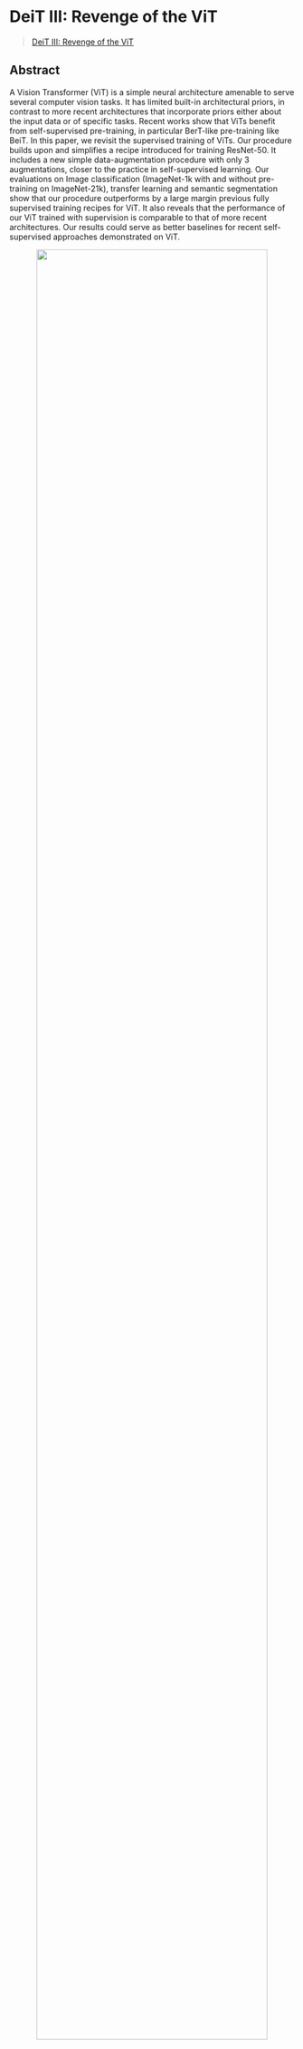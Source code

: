 # DeiT III: Revenge of the ViT

> [DeiT III: Revenge of the ViT](https://arxiv.org/pdf/2204.07118.pdf)

<!-- [ALGORITHM] -->

## Abstract

A Vision Transformer (ViT) is a simple neural architecture amenable to serve several computer vision tasks. It has limited built-in architectural priors, in contrast to more recent architectures that incorporate priors either about the input data or of specific tasks. Recent works show that ViTs benefit from self-supervised pre-training, in particular BerT-like pre-training like BeiT. In this paper, we revisit the supervised training of ViTs. Our procedure builds upon and simplifies a recipe introduced for training ResNet-50. It includes a new simple data-augmentation procedure with only 3 augmentations, closer to the practice in self-supervised learning. Our evaluations on Image classification (ImageNet-1k with and without pre-training on ImageNet-21k), transfer learning and semantic segmentation show that our procedure outperforms by a large margin previous fully supervised training recipes for ViT. It also reveals that the performance of our ViT trained with supervision is comparable to that of more recent architectures. Our results could serve as better baselines for recent self-supervised approaches demonstrated on ViT.

<div align=center>
<img src="https://user-images.githubusercontent.com/24734142/192964480-46726469-21d9-4e45-a06a-87c6a57c3367.png" width="90%"/>
</div>

## Results and models

### ImageNet-1k

|   Model   |   Pretrain   | resolution | Params(M) | Flops(G) | Top-1 (%) | Top-5 (%) |                     Config                      |  Download   |
| :-------: | :----------: | :--------: | :-------: | :------: | :-------: | :-------: | :---------------------------------------------: | :---------: |
| DeiT3-S\* | From scratch |  224x224   |   22.06   |   4.61   |   81.35   |   95.31   | [config](./deit3-small-p16-64xb64_in1k-224.py)  | [model](<>) |
| DeiT3-S\* | From scratch |  384x384   |   22.21   |  15.52   |   83.43   |   96.68   | [config](./deit3-small-p16-64xb64_in1k-384.py)  | [model](<>) |
| DeiT3-S\* | ImageNet-21k |  224x224   |   22.06   |   4.61   |   83.06   |   96.77   | [config](./deit3-small-p16-64xb64_in1k-224.py)  | [model](<>) |
| DeiT3-S\* | ImageNet-21k |  384x384   |   22.21   |  15.52   |   84.84   |   97.48   | [config](./deit3-small-p16-64xb64_in1k-384.py)  | [model](<>) |
| DeiT3-M\* | From scratch |  224x224   |   38.85   |   8.00   |   82.99   |   96.22   | [config](./deit3-medium-p16-64xb64_in1k-224.py) | [model](<>) |
| DeiT3-M\* | ImageNet-21k |  224x224   |   38.85   |   8.00   |   84.56   |   97.19   | [config](./deit3-medium-p16-64xb64_in1k-224.py) | [model](<>) |
| DeiT3-B\* | From scratch |  224x224   |   86.59   |  17.58   |   83.80   |   96.55   |  [config](./deit3-base-p16-64xb64_in1k-224.py)  | [model](<>) |
| DeiT3-B\* | From scratch |  384x384   |   88.88   |  55.54   |   85.08   |   97.25   |  [config](./deit3-base-p16-64xb32_in1k-384.py)  | [model](<>) |
| DeiT3-B\* | ImageNet-21k |  224x224   |   86.59   |  17.58   |   85.70   |   97.75   |  [config](./deit3-base-p16-64xb64_in1k-224.py)  | [model](<>) |
| DeiT3-B\* | ImageNet-21k |  384x384   |   88.88   |  55.54   |   86.73   |   98.11   |  [config](./deit3-base-p16-64xb32_in1k-384.py)  | [model](<>) |
| DeiT3-L\* | From scratch |  224x224   |    304    |  61.60   |   84.87   |   97.01   | [config](./deit3-large-p16-64xb64_in1k-224.py)  | [model](<>) |
| DeiT3-L\* | From scratch |  384x384   |    305    |   191    |   85.82   |   97.60   | [config](./deit3-large-p16-64xb16_in1k-384.py)  | [model](<>) |
| DeiT3-L\* | ImageNet-21k |  224x224   |    304    |  61.60   |   86.97   |   98.24   | [config](./deit3-large-p16-64xb64_in1k-224.py)  | [model](<>) |
| DeiT3-L\* | ImageNet-21k |  384x384   |    305    |   191    |   87.73   |   98.51   | [config](./deit3-large-p16-64xb16_in1k-384.py)  | [model](<>) |
| DeiT3-H\* | From scratch |  224x224   |    632    |   167    |   85.21   |   97.36   |  [config](./deit3-huge-p16-64xb32_in1k-224.py)  | [model](<>) |
| DeiT3-H\* | ImageNet-21k |  224x224   |    632    |   167    |   87.19   |   98.26   |  [config](./deit3-huge-p16-64xb32_in1k-224.py)  | [model](<>) |

*Models with * are converted from the [official repo](https://github.com/facebookresearch/deit). The config files of these models are only for validation. We don't ensure these config files' training accuracy and welcome you to contribute your reproduction results.*

## Citation

```
@article{Touvron2022DeiTIR,
  title={DeiT III: Revenge of the ViT},
  author={Hugo Touvron and Matthieu Cord and Herve Jegou},
  journal={arXiv preprint arXiv:2204.07118},
  year={2022},
}
```
